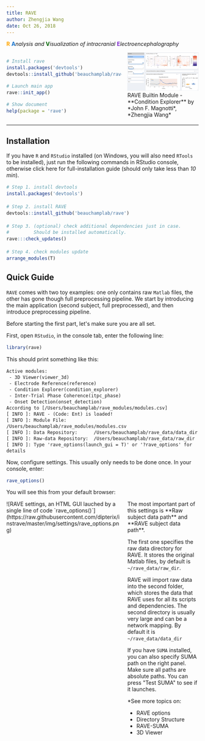 ```yaml
---
title: RAVE
author: Zhengjia Wang
date: Oct 26, 2018
---
```

<span style="color:#ffa500">**R**</span> <span style="color:#1874cd">**A**</span>*nalysis and* <span style="color:#006400">**V**</span>*isualization of intracranial* <span style="color:#7d26cd">**E**</span>*lectroencephalography*

<div style = "width:100%; display:flex;">
<div style = "width:60%; flex-basis:60%; margin-right:15px;">

```r
# Install rave
install.packages('devtools')
devtools::install_github('beauchamplab/rave')
```

```r
# Launch main app
rave::init_app()
```

```r
# Show document
help(package = 'rave')
```
</div>
<div style = "width:40%; flex-basis:40%">
<img src="https://raw.githubusercontent.com/dipterix/instrave/master/img/mainapp/mainapp_demo.png" width="100%" />
RAVE Builtin Module - **Condition Explorer** by *John F. Magnotti*, *Zhengjia Wang*
</div>
</div>

<hr />


## Installation

If you have `R` and `RStudio` installed (on Windows, you will also need `RTools` to be installed), just run the following commands in RStudio console, otherwise click here for full-installation guide (should only take less than *10 min*).

```r
# Step 1. install devtools
install.packages('devtools')

# Step 2. install RAVE
devtools::install_github('beauchamplab/rave')

# Step 3. (optional) check additional dependencies just in case.
#         Should be installed automatically. 
rave:::check_updates()

# Step 4. check modules update
arrange_modules(T)
```

## Quick Guide

`RAVE` comes with two toy examples: one only contains raw `Matlab` files, the other has gone though full preprocessing pipeline. We start by introducing the main application (second subject, full preprocessed), and then introduce preprocessing pipeline.

Before starting the first part, let's make sure you are all set. 

First, open `RStudio`, in the console tab, enter the following line:

```r
library(rave)
```

This should print something like this: 

```
Active modules: 
 - 3D Viewer(viewer_3d)
 - Electrode Reference(reference)
 - Condition Explorer(condition_explorer)
 - Inter-Trial Phase Coherence(itpc_phase)
 - Onset Detection(onset_detection)
According to [/Users/beauchamplab/rave_modules/modules.csv]
[ INFO ]: RAVE - (Code: Ent) is loaded!
[ INFO ]: Module File:        	/Users/beauchamplab/rave_modules/modules.csv
[ INFO ]: Data Repository:    	/Users/beauchamplab/rave_data/data_dir
[ INFO ]: Raw-data Repository:	/Users/beauchamplab/rave_data/raw_dir
[ INFO ]: Type 'rave_options(launch_gui = T)' or '?rave_options' for details
```

Now, configure settings. This usually only needs to be done once. In your console, enter:

```r
rave_options()
```

You will see this from your default browser:

<div style = "width:100%; display:flex;">
<div style = "width:60%; flex-basis:60%; margin-right:15px;">
![RAVE settings, an HTML GUI lauched by a single line of code `rave_options()`](https://raw.githubusercontent.com/dipterix/instrave/master/img/settings/rave_options.png)
</div>
<div style = "width:40%; flex-basis:40%">
The most important part of this settings is **Raw subject data path** and **RAVE subject data path**. 

The first one specifies the raw data directory for RAVE. It stores the original Matlab files, by default is `~/rave_data/raw_dir`. 

RAVE will import raw data into the second folder, which stores the data that RAVE uses for all its scripts and dependencies. The second directory is usually very large and can be a network mapping. By default it is `~/rave_data/data_dir`



If you have `SUMA` installed, you can also specify SUMA path on the right panel. Make sure all paths are absolute paths. You can press "Test SUMA" to see if it launches.

*See more topics on:

* RAVE options
* Directory Structure
* RAVE-SUMA
* 3D Viewer

</div>
</div>
